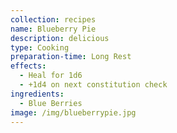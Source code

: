 ```yaml
---
collection: recipes
name: Blueberry Pie
description: delicious
type: Cooking
preparation-time: Long Rest
effects:
  - Heal for 1d6
  - +1d4 on next constitution check
ingredients:
  - Blue Berries
image: /img/blueberrypie.jpg
---
```

